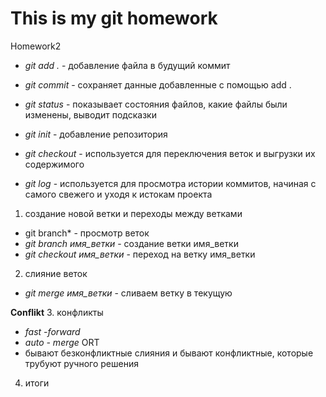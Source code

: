 # This is my git homework
Homework2

* *git add .* - добавление файла в будущий коммит
* *git commit* - сохраняет данные добавленные с помощью add .
* *git status* - показывает состояния файлов, какие файлы были изменены, выводит подсказки
* *git init* - добавление репозитория


* *git checkout* - используется для переключения веток и выгрузки их содержимого
* *git log* - используется для просмотра истории коммитов, начиная с самого свежего и уходя к истокам проекта

1. создание новой ветки и переходы между ветками
* git branch* - просмотр веток
* *git branch имя_ветки* - создание ветки имя_ветки
* *git checkout имя_ветки* - переход на ветку имя_ветки

2. слияние веток
* *git merge имя_ветки* - сливаем ветку в текущую

**Conflikt**
3. конфликты
* *fast -forward*
* *auto - merge* ORT
* бывают безконфликтные слияния и бывают конфликтные, которые трубуют ручного решения
4. итоги
